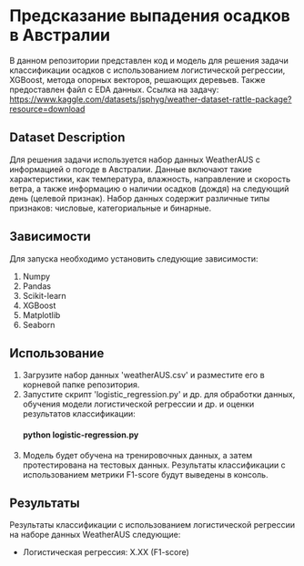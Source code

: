 # Предсказание выпадения осадков в Австралии 
В данном репозитории представлен код и модель для решения задачи классификации осадков с использованием логистической регрессии, XGBoost, метода опорных векторов, решающих деревьев. Также предоставлен файл с EDA данных.
Ссылка на задачу: https://www.kaggle.com/datasets/jsphyg/weather-dataset-rattle-package?resource=download
## Dataset Description
Для решения задачи используется набор данных WeatherAUS с информацией о погоде в Австралии. Данные включают такие характеристики, как температура, влажность, направление и скорость ветра, а также информацию о наличии осадков (дождя) на следующий день (целевой признак). Набор данных содержит различные типы признаков: числовые, категориальные и бинарные.
## Зависимости
Для запуска необходимо установить следующие зависимости:
1. Numpy
2. Pandas
3. Scikit-learn
4. XGBoost
5. Matplotlib
6. Seaborn
## Использование
1. Загрузите набор данных 'weatherAUS.csv' и разместите его в корневой папке репозитория.
2. Запустите скрипт 'logistic_regression.py' и др. для обработки данных, обучения модели логистической регрессии и др. и оценки результатов классификации:
   #### python logistic-regression.py
3. Модель будет обучена на тренировочных данных, а затем протестирована на тестовых данных. Результаты классификации с использованием метрики F1-score будут выведены в консоль.
## Результаты
Результаты классификации с использованием логистической регрессии на наборе данных WeatherAUS следующие:

* Логистическая регрессия: X.XX (F1-score)
